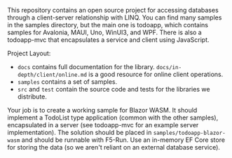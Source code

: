This repository contains an open source project for accessing databases through a client-server relationship with LINQ.  You can find many samples in the samples directory, but the main one is todoapp, which contains samples for Avalonia, MAUI, Uno, WinUI3, and WPF.  There is also a todoapp-mvc that encapsulates a service and client using JavaScript.

Project Layout:

- `docs` contains full documentation for the library.  `docs/in-depth/client/online.md` is a good resource for online client operations.
- `samples` contains a set of samples.
- `src` and `test` contain the source code and tests for the libraries we distribute.

Your job is to create a working sample for Blazor WASM.  It should implement a TodoList type application (common with the other samples), encapsulated in a server (see todoapp-mvc for an example server implementation).  The solution should be placed in `samples/todoapp-blazor-wasm` and should be runnable with F5-Run.  Use an in-memory EF Core store for storing the data (so we aren't reliant on an external database service).
